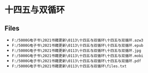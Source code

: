# 十四五与双循环

## Files

- `F:/5000G电子书\2021书籍更新\0113\十四五与双循环\十四五与双循环.azw3`
- `F:/5000G电子书\2021书籍更新\0113\十四五与双循环\十四五与双循环.epub`
- `F:/5000G电子书\2021书籍更新\0113\十四五与双循环\十四五与双循环.jpg`
- `F:/5000G电子书\2021书籍更新\0113\十四五与双循环\十四五与双循环.mobi`
- `F:/5000G电子书\2021书籍更新\0113\十四五与双循环\十四五与双循环.pdf`
- `F:/5000G电子书\2021书籍更新\0113\十四五与双循环\files.txt`
